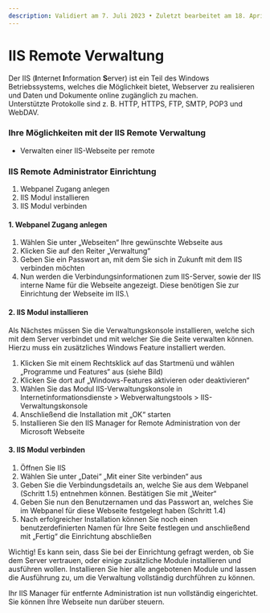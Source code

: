 ```yaml
---
description: Validiert am 7. Juli 2023 • Zuletzt bearbeitet am 18. April 2024
---
```


# IIS Remote Verwaltung

Der IIS (**I**nternet **I**nformation **S**erver) ist ein Teil des Windows Betriebssystems, welches die Möglichkeit bietet, Webserver zu realisieren und Daten und Dokumente online zugänglich zu machen.\
Unterstützte Protokolle sind z. B. HTTP, HTTPS, FTP, SMTP, POP3 und WebDAV.

### Ihre Möglichkeiten mit der IIS Remote Verwaltung <a href="#ihre_moglichkeiten_mit_der_iis_remote_verwaltung" id="ihre_moglichkeiten_mit_der_iis_remote_verwaltung"></a>

* Verwalten einer IIS-Webseite per remote

### IIS Remote Administrator Einrichtung <a href="#iis_remote_administrator_einrichtung" id="iis_remote_administrator_einrichtung"></a>

1. Webpanel Zugang anlegen
2. IIS Modul installieren
3. IIS Modul verbinden

#### 1. Webpanel Zugang anlegen <a href="#webpanel_zugang_anlegen" id="webpanel_zugang_anlegen"></a>

1. Wählen Sie unter „Webseiten“ Ihre gewünschte Webseite aus
2. Klicken Sie auf den Reiter „Verwaltung“
3. Geben Sie ein Passwort an, mit dem Sie sich in Zukunft mit dem IIS verbinden möchten
4. Nun werden die Verbindungsinformationen zum IIS-Server, sowie der IIS interne Name für die Webseite angezeigt. Diese benötigen Sie zur Einrichtung der Webseite im IIS.\


#### 2. IIS Modul installieren <a href="#iis_modul_installieren" id="iis_modul_installieren"></a>

Als Nächstes müssen Sie die Verwaltungskonsole installieren, welche sich mit dem Server verbindet und mit welcher Sie die Seite verwalten können. Hierzu muss ein zusätzliches Windows Feature installiert werden.

1. Klicken Sie mit einem Rechtsklick auf das Startmenü und wählen „Programme und Features“ aus (siehe Bild)
2. Klicken Sie dort auf „Windows-Features aktivieren oder deaktivieren“
3. Wählen Sie das Modul IIS-Verwaltungskonsole in Internetinformationsdienste > Webverwaltungstools > IIS-Verwaltungskonsole
4. Anschließend die Installation mit „OK“ starten
5. Installieren Sie den IIS Manager for Remote Administration von der Microsoft Webseite

#### 3. IIS Modul verbinden <a href="#iis_modul_verbinden" id="iis_modul_verbinden"></a>

1. Öffnen Sie IIS
2. Wählen Sie unter „Datei“ „Mit einer Site verbinden“ aus
3. Geben Sie die Verbindungsdetails an, welche Sie aus dem Webpanel (Schritt 1.5) entnehmen können. Bestätigen Sie mit „Weiter“
4. Geben Sie nun den Benutzernamen und das Passwort an, welches Sie im Webpanel für diese Webseite festgelegt haben (Schritt 1.4)
5. Nach erfolgreicher Installation können Sie noch einen benutzerdefinierten Namen für Ihre Seite festlegen und anschließend mit „Fertig“ die Einrichtung abschließen

Wichtig! Es kann sein, dass Sie bei der Einrichtung gefragt werden, ob Sie dem Server vertrauen, oder einige zusätzliche Module installieren und ausführen wollen. Installieren Sie hier alle angebotenen Module und lassen die Ausführung zu, um die Verwaltung vollständig durchführen zu können.

Ihr IIS Manager für entfernte Administration ist nun vollständig eingerichtet. Sie können Ihre Webseite nun darüber steuern.
